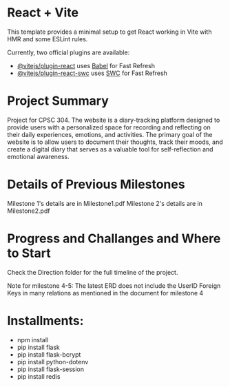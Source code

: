 # React + Vite

This template provides a minimal setup to get React working in Vite with HMR and some ESLint rules.

Currently, two official plugins are available:

- [@vitejs/plugin-react](https://github.com/vitejs/vite-plugin-react/blob/main/packages/plugin-react/README.md) uses [Babel](https://babeljs.io/) for Fast Refresh
- [@vitejs/plugin-react-swc](https://github.com/vitejs/vite-plugin-react-swc) uses [SWC](https://swc.rs/) for Fast Refresh

# Project Summary
Project for CPSC 304. The website is a diary-tracking platform designed to provide users with a personalized space for
recording and reflecting on their daily experiences, emotions, and activities. The primary goal of
the website is to allow users to document their thoughts, track their moods, and create a digital
diary that serves as a valuable tool for self-reflection and emotional awareness.

# Details of Previous Milestones
Milestone 1's details are in Milestone1.pdf
Milestone 2's details are in Milestone2.pdf

# Progress and Challanges and Where to Start
Check the Direction folder for the full timeline of the project.

Note for milestone 4-5: The latest ERD does not include the UserID Foreign Keys in many relations as mentioned in the document for milestone 4 

# Installments:
- npm install
- pip install flask
- pip install flask-bcrypt
- pip install python-dotenv
- pip install flask-session 
- pip install redis
